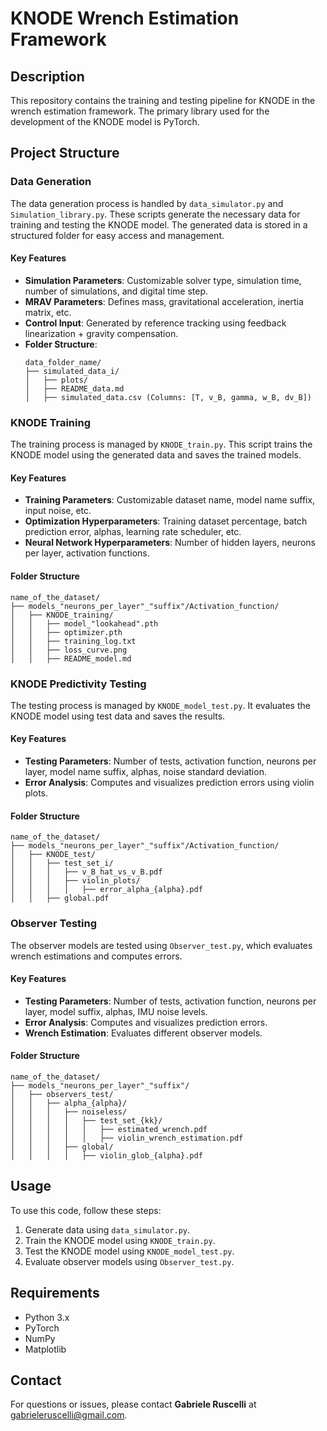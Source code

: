 # KNODE Wrench Estimation Framework

## Description
This repository contains the training and testing pipeline for KNODE in the wrench estimation framework. The primary library used for the development of the KNODE model is PyTorch.

## Project Structure

### Data Generation
The data generation process is handled by `data_simulator.py` and `Simulation_library.py`. These scripts generate the necessary data for training and testing the KNODE model. The generated data is stored in a structured folder for easy access and management.

#### Key Features
- **Simulation Parameters**: Customizable solver type, simulation time, number of simulations, and digital time step.
- **MRAV Parameters**: Defines mass, gravitational acceleration, inertia matrix, etc.
- **Control Input**: Generated by reference tracking using feedback linearization + gravity compensation.
- **Folder Structure**:
  ```
  data_folder_name/
  ├── simulated_data_i/
  │   ├── plots/
  │   ├── README_data.md
  │   ├── simulated_data.csv (Columns: [T, v_B, gamma, w_B, dv_B])
  ```

### KNODE Training
The training process is managed by `KNODE_train.py`. This script trains the KNODE model using the generated data and saves the trained models.

#### Key Features
- **Training Parameters**: Customizable dataset name, model name suffix, input noise, etc.
- **Optimization Hyperparameters**: Training dataset percentage, batch prediction error, alphas, learning rate scheduler, etc.
- **Neural Network Hyperparameters**: Number of hidden layers, neurons per layer, activation functions.

#### Folder Structure
  ```
  name_of_the_dataset/
  ├── models_"neurons_per_layer"_"suffix"/Activation_function/
  │   ├── KNODE_training/
  │   │   ├── model_"lookahead".pth
  │   │   ├── optimizer.pth
  │   │   ├── training_log.txt
  │   │   ├── loss_curve.png
  │   │   ├── README_model.md
  ```

### KNODE Predictivity Testing
The testing process is managed by `KNODE_model_test.py`. It evaluates the KNODE model using test data and saves the results.

#### Key Features
- **Testing Parameters**: Number of tests, activation function, neurons per layer, model name suffix, alphas, noise standard deviation.
- **Error Analysis**: Computes and visualizes prediction errors using violin plots.

#### Folder Structure
  ```
  name_of_the_dataset/
  ├── models_"neurons_per_layer"_"suffix"/Activation_function/
  │   ├── KNODE_test/
  │   │   ├── test_set_i/
  │   │   │   ├── v_B_hat_vs_v_B.pdf
  │   │   │   ├── violin_plots/
  │   │   │   │   ├── error_alpha_{alpha}.pdf
  │   │   ├── global.pdf
  ```

### Observer Testing
The observer models are tested using `Observer_test.py`, which evaluates wrench estimations and computes errors.

#### Key Features
- **Testing Parameters**: Number of tests, activation function, neurons per layer, model suffix, alphas, IMU noise levels.
- **Error Analysis**: Computes and visualizes prediction errors.
- **Wrench Estimation**: Evaluates different observer models.

#### Folder Structure
  ```
  name_of_the_dataset/
  ├── models_"neurons_per_layer"_"suffix"/
  │   ├── observers_test/
  │   │   ├── alpha_{alpha}/
  │   │   │   ├── noiseless/
  │   │   │   │   ├── test_set_{kk}/
  │   │   │   │   │   ├── estimated_wrench.pdf
  │   │   │   │   │   ├── violin_wrench_estimation.pdf
  │   │   │   ├── global/
  │   │   │   │   ├── violin_glob_{alpha}.pdf
  ```

## Usage
To use this code, follow these steps:
1. Generate data using `data_simulator.py`.
2. Train the KNODE model using `KNODE_train.py`.
3. Test the KNODE model using `KNODE_model_test.py`.
4. Evaluate observer models using `Observer_test.py`.

## Requirements
- Python 3.x
- PyTorch
- NumPy
- Matplotlib

## Contact
For questions or issues, please contact **Gabriele Ruscelli** at gabrieleruscelli@gmail.com.

